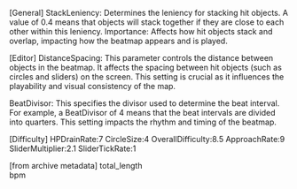 [General]
StackLeniency: Determines the leniency for stacking hit objects. A value of 0.4 means that objects will stack together if they are close to each other within this leniency.
Importance: Affects how hit objects stack and overlap, impacting how the beatmap appears and is played.

[Editor]
DistanceSpacing: This parameter controls the distance between objects in the beatmap. It affects the spacing between hit objects (such as circles and sliders) on the screen. This setting is crucial as it influences the playability and visual consistency of the map.

BeatDivisor: This specifies the divisor used to determine the beat interval. For example, a BeatDivisor of 4 means that the beat intervals are divided into quarters. This setting impacts the rhythm and timing of the beatmap.

[Difficulty]
HPDrainRate:7
CircleSize:4
OverallDifficulty:8.5
ApproachRate:9
SliderMultiplier:2.1
SliderTickRate:1

[from archive metadata]
total_length          
bpm                   
